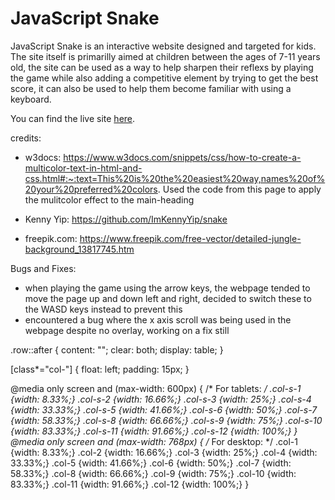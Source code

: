# JavaScript Snake
JavaScript Snake is an interactive website designed and targeted for kids. The site itself is primarilly aimed at children between the ages of 7-11 years old, the site can be used as a way to help sharpen their reflexs by playing the game while also adding a competitive element by trying to get the best score, it can also be used to help them become familiar with using a keyboard.

You can find the live site [here](https://amyoshea.github.io/MS2-KidzQuiz/).





















credits:
- w3docs: https://www.w3docs.com/snippets/css/how-to-create-a-multicolor-text-in-html-and-css.html#:~:text=This%20is%20the%20easiest%20way,names%20of%20your%20preferred%20colors. Used the code from this page to apply the mulitcolor effect to the main-heading

- Kenny Yip: https://github.com/ImKennyYip/snake

- freepik.com: https://www.freepik.com/free-vector/detailed-jungle-background_13817745.htm

Bugs and Fixes:
- when playing the game using the arrow keys, the webpage tended to move the page up and down left and right, decided to switch these to the WASD keys instead to prevent this
- encountered a bug where the x axis scroll was being used in the webpage despite no overlay, working on a fix still





.row::after {
    content: "";
    clear: both;
    display: table;
}

[class*="col-"] {
    float: left;
    padding: 15px;
}


@media only screen and (max-width: 600px) {
    /* For tablets: */
    .col-s-1 {width: 8.33%;}
    .col-s-2 {width: 16.66%;}
    .col-s-3 {width: 25%;}
    .col-s-4 {width: 33.33%;}
    .col-s-5 {width: 41.66%;}
    .col-s-6 {width: 50%;}
    .col-s-7 {width: 58.33%;}
    .col-s-8 {width: 66.66%;}
    .col-s-9 {width: 75%;}
    .col-s-10 {width: 83.33%;}
    .col-s-11 {width: 91.66%;}
    .col-s-12 {width: 100%;}
  }
  @media only screen and (max-width: 768px) {
    /* For desktop: */
    .col-1 {width: 8.33%;}
    .col-2 {width: 16.66%;}
    .col-3 {width: 25%;}
    .col-4 {width: 33.33%;}
    .col-5 {width: 41.66%;}
    .col-6 {width: 50%;}
    .col-7 {width: 58.33%;}
    .col-8 {width: 66.66%;}
    .col-9 {width: 75%;}
    .col-10 {width: 83.33%;}
    .col-11 {width: 91.66%;}
    .col-12 {width: 100%;}
  }
  